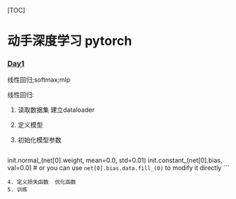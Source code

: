 [TOC]

# 动手深度学习 pytorch 

### <u>Day1</u>

线性回归;softmax;mlp

线性回归:

1. 读取数据集 建立dataloader
2. 定义模型 
3. 初始化模型参数

	```python
init.normal_(net[0].weight, mean=0.0, std=0.01)
init.constant_(net[0].bias, val=0.0)  # or you can use `net[0].bias.data.fill_(0)` to modify it directly
	```

	4. 定义损失函数  优化函数
 	5. 训练

